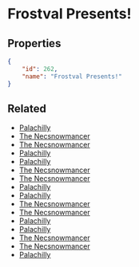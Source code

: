# Frostval Presents!

<no description available>

## Properties

```json
{
    "id": 262,
    "name": "Frostval Presents!"
}
```

## Related

- [Palachilly](../items/16877-palachilly.md)
- [The Necsnowmancer](../items/16885-the-necsnowmancer.md)
- [The Necsnowmancer](../items/16884-the-necsnowmancer.md)
- [Palachilly](../items/16876-palachilly.md)
- [Palachilly](../items/16875-palachilly.md)
- [The Necsnowmancer](../items/16883-the-necsnowmancer.md)
- [The Necsnowmancer](../items/16882-the-necsnowmancer.md)
- [Palachilly](../items/16874-palachilly.md)
- [Palachilly](../items/16873-palachilly.md)
- [The Necsnowmancer](../items/16881-the-necsnowmancer.md)
- [The Necsnowmancer](../items/16880-the-necsnowmancer.md)
- [Palachilly](../items/16872-palachilly.md)
- [Palachilly](../items/16871-palachilly.md)
- [The Necsnowmancer](../items/16879-the-necsnowmancer.md)
- [The Necsnowmancer](../items/16878-the-necsnowmancer.md)
- [Palachilly](../items/16870-palachilly.md)

